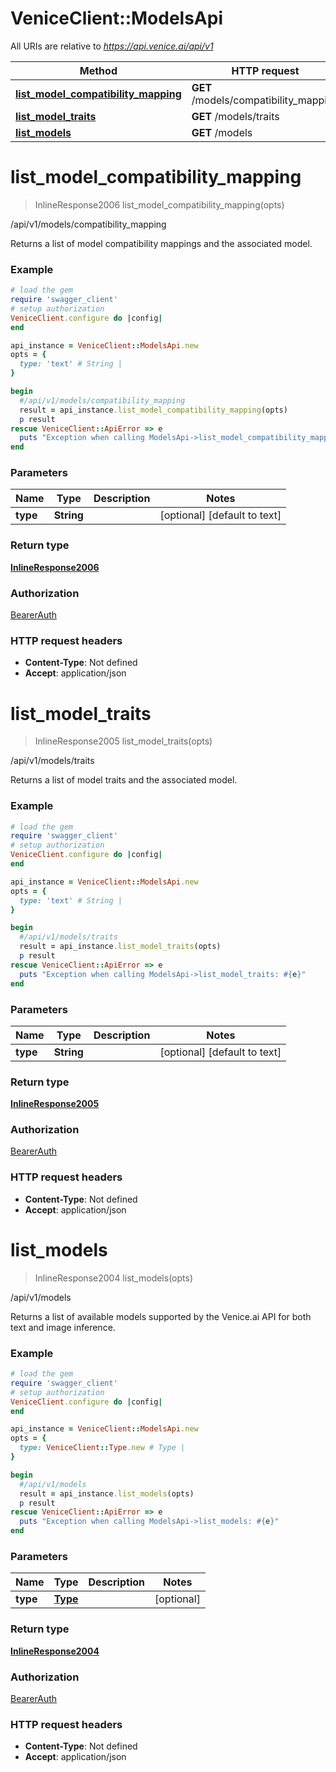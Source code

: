 # VeniceClient::ModelsApi

All URIs are relative to *https://api.venice.ai/api/v1*

Method | HTTP request | Description
------------- | ------------- | -------------
[**list_model_compatibility_mapping**](ModelsApi.md#list_model_compatibility_mapping) | **GET** /models/compatibility_mapping | /api/v1/models/compatibility_mapping
[**list_model_traits**](ModelsApi.md#list_model_traits) | **GET** /models/traits | /api/v1/models/traits
[**list_models**](ModelsApi.md#list_models) | **GET** /models | /api/v1/models

# **list_model_compatibility_mapping**
> InlineResponse2006 list_model_compatibility_mapping(opts)

/api/v1/models/compatibility_mapping

Returns a list of model compatibility mappings and the associated model.

### Example
```ruby
# load the gem
require 'swagger_client'
# setup authorization
VeniceClient.configure do |config|
end

api_instance = VeniceClient::ModelsApi.new
opts = { 
  type: 'text' # String | 
}

begin
  #/api/v1/models/compatibility_mapping
  result = api_instance.list_model_compatibility_mapping(opts)
  p result
rescue VeniceClient::ApiError => e
  puts "Exception when calling ModelsApi->list_model_compatibility_mapping: #{e}"
end
```

### Parameters

Name | Type | Description  | Notes
------------- | ------------- | ------------- | -------------
 **type** | **String**|  | [optional] [default to text]

### Return type

[**InlineResponse2006**](InlineResponse2006.md)

### Authorization

[BearerAuth](../README.md#BearerAuth)

### HTTP request headers

 - **Content-Type**: Not defined
 - **Accept**: application/json



# **list_model_traits**
> InlineResponse2005 list_model_traits(opts)

/api/v1/models/traits

Returns a list of model traits and the associated model.

### Example
```ruby
# load the gem
require 'swagger_client'
# setup authorization
VeniceClient.configure do |config|
end

api_instance = VeniceClient::ModelsApi.new
opts = { 
  type: 'text' # String | 
}

begin
  #/api/v1/models/traits
  result = api_instance.list_model_traits(opts)
  p result
rescue VeniceClient::ApiError => e
  puts "Exception when calling ModelsApi->list_model_traits: #{e}"
end
```

### Parameters

Name | Type | Description  | Notes
------------- | ------------- | ------------- | -------------
 **type** | **String**|  | [optional] [default to text]

### Return type

[**InlineResponse2005**](InlineResponse2005.md)

### Authorization

[BearerAuth](../README.md#BearerAuth)

### HTTP request headers

 - **Content-Type**: Not defined
 - **Accept**: application/json



# **list_models**
> InlineResponse2004 list_models(opts)

/api/v1/models

Returns a list of available models supported by the Venice.ai API for both text and image inference.

### Example
```ruby
# load the gem
require 'swagger_client'
# setup authorization
VeniceClient.configure do |config|
end

api_instance = VeniceClient::ModelsApi.new
opts = { 
  type: VeniceClient::Type.new # Type | 
}

begin
  #/api/v1/models
  result = api_instance.list_models(opts)
  p result
rescue VeniceClient::ApiError => e
  puts "Exception when calling ModelsApi->list_models: #{e}"
end
```

### Parameters

Name | Type | Description  | Notes
------------- | ------------- | ------------- | -------------
 **type** | [**Type**](.md)|  | [optional] 

### Return type

[**InlineResponse2004**](InlineResponse2004.md)

### Authorization

[BearerAuth](../README.md#BearerAuth)

### HTTP request headers

 - **Content-Type**: Not defined
 - **Accept**: application/json



